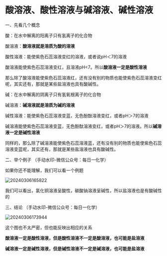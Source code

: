 # 酸溶液、酸性溶液与碱溶液、碱性溶液

一、先看几个概念

酸：在水中解离的阳离子只有氢离子的化合物

酸溶液：**酸溶液就是溶质为酸的溶液**

酸性溶液：能使紫色石蕊溶液变红的溶液，或者说pH＜7的溶液

酸溶液能使紫色石蕊溶液变红，且溶液pH\<7。所以**酸溶液一定是酸性溶液**

那么除了酸溶液能使紫色石蕊溶液红，还有没有别的物质也能使紫色石蕊溶液变红呢，其实还有，那就是某些盐溶液也具有酸碱性。

碱：在水中解离的阴离子只有氢氧根离子的化合物

碱溶液：**碱溶液就是溶质为碱的溶液**

碱性溶液：能使紫色石蕊溶液变蓝，无色酚酞溶液变红，或者pH＞7的溶液

碱溶液能使紫色石蕊溶液变蓝，无色酚酞溶液变红，或者pH＞7的溶液。所以**碱溶液一定是碱性溶液**

同样的，那么除了碱溶液能使紫色石蕊溶液蓝，还有没有别的物质也能使紫色石蕊溶液变蓝呢，其实还有，那就是某些盐溶液也具有酸碱性。

二、举个例子	（手动水印-微信公众号：每日一化学）

如果你还不能理解，我们可以看一个例题

![20240306165822](https://img.edaychem.cn/img/20240306165822.jpg)​

我们可以看出，氯化铜溶液呈酸性，碳酸钠溶液呈碱性，所以盐溶液也是有酸碱性的

三、结论	（手动水印-微信公众号：每日一化学）

![20240306173944](https://img.edaychem.cn/img/20240306173944.jpg)​

这个图也不太严密，但也能反映出相应的关系

**酸溶液一定是酸性溶液，但是酸性溶液不一定是酸溶液，也可能是盐溶液**

**碱溶液一定是碱性溶液，但是碱性溶液不一定是碱溶液，也可能是盐溶液**

‍
